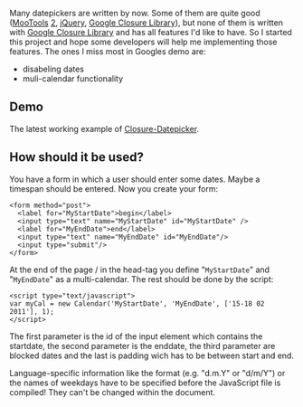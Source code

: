 Many datepickers are written by now. Some of them are quite good ([MooTools](http://www.electricprism.com/aeron/calendar/) [2](http://mootools.net/forge/p/mootools_datepicker), [jQuery](http://jqueryui.com/demos/datepicker/), [Google Closure Library](http://code.google.com/p/closure-library/source/browse/trunk/closure/goog/demos/datepicker.html?r=247)), but none of them is written with [Google Closure Library](http://code.google.com/p/closure-library/) and has all features I'd like to have. So I started this project and hope some developers will help me implementing those features. The ones I miss most in Googles demo are:
  * disabeling dates
  * muli-calendar functionality

## Demo ##
The latest working example of [Closure-Datepicker](http://martin-thoma.de/closureDatePicker/).

## How should it be used? ##
You have a form in which a user should enter some dates. Maybe a timespan should be entered. Now you create your form:
```
<form method="post">
  <label for="MyStartDate">begin</label>
  <input type="text" name="MyStartDate" id="MyStartDate" />
  <label for="MyEndDate">end</label>
  <input type="text" name="MyEndDate" id="MyEndDate"/>
  <input type="submit"/>
</form>
```

At the end of the page / in the head-tag you define "`MyStartDate`" and "`MyEndDate`" as a multi-calendar. The rest should be done by the script:
```
<script type="text/javascript">        
var myCal = new Calendar('MyStartDate', 'MyEndDate', ['15-18 02 2011'], 1);
</script>
```

The first parameter is the id of the input element which contains the startdate, the second parameter is the enddate, the third parameter are blocked dates and the last is padding wich has to be between start and end.

Language-specific information like the format (e.g. "d.m.Y" or "d/m/Y") or the names of weekdays have to be specified before the JavaScript file is compiled! They can't be changed within the document.
